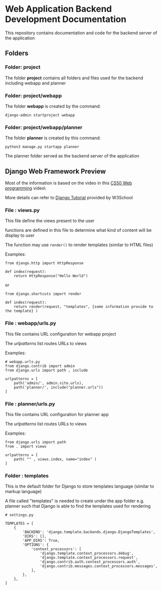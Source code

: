 # Web Application Backend Development Documentation

This repository contains documentation and code for the backend server of the application


## Folders 
### Folder: project
The folder **project** contains all folders and files used for the backend including webapp and planner

### Folder: project/webapp
The folder **webapp** is created by the command:
```
django-admin startproject webapp
```


### Folder: project/webapp/planner
The folder **planner** is created by this command:
```
python3 manage.py startapp planner
```
The planner folder served as the backend server of the application



## Django Web Framework Preview
Most of the information is based on the video in this [CS50 Web programming](https://www.youtube.com/watch?v=w8q0C-C1js4&list=PLhQjrBD2T380xvFSUmToMMzERZ3qB5Ueu&index=5) video\

More details can refer to [Django Tutorial](https://www.w3schools.com/django/index.php) provided by W3School

### File : views.py
This file define the views present to the user

functions are defined in this file to determine what kind of content will be display to user

The function may use `render()` to render templates (similar to HTML files)

Examples:
```
from django.http import HttpResponse

def index(request):
    return HttpResponse("Hello World")
```
or
```
from django.shortcuts import render

def index(request):
    return render(request, "templates", {some information provide to the template} )
```

### File : webapp/urls.py
This file contains URL configuration for webapp project

The _urlpatterns_ list routes URLs to views

Examples:
```
# webapp.urls.py
from django.contrib import admin
from django.urls import path , include

urlpatterns = [
    path('admin/', admin.site.urls),
    path('planner/', include("planner.urls"))
]
```

### File : planner/urls.py
This file contains URL configuration for planner app

The _urlpatterns_ list routes URLs to views

Examples:
```
from django.urls import path
from . import views

urlpatterns = [
    path( "" , views.index, name="index" )
]
```

### Folder : templates
This is the default folder for Django to store templates language (similar to markup language)

A file called "templates" is needed to create under the app folder e.g. planner such that Django is able to find the templates used for rendering
```
# settings.py

TEMPLATES = [
    {
        'BACKEND': 'django.template.backends.django.DjangoTemplates',
        'DIRS': [],
        'APP_DIRS': True,
        'OPTIONS': {
            'context_processors': [
                'django.template.context_processors.debug',
                'django.template.context_processors.request',
                'django.contrib.auth.context_processors.auth',
                'django.contrib.messages.context_processors.messages',
            ],
        },
    },
]
```





